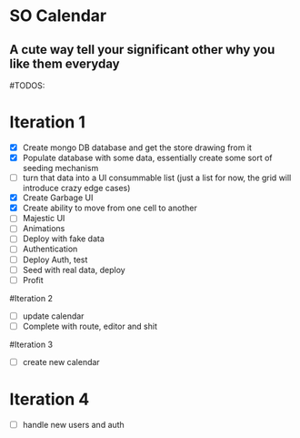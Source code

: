 # SO Calendar

## A cute way tell your significant other why you like them everyday

#TODOS:

# Iteration 1
- [x] Create mongo DB database and get the store drawing from it
- [x] Populate database with some data, essentially create some sort of seeding mechanism
- [ ] turn that data into a UI consummable list (just a list for now, the grid will introduce crazy edge cases)
- [x] Create Garbage UI
- [x] Create ability to move from one cell to another
- [ ] Majestic UI
- [ ] Animations
- [ ] Deploy with fake data
- [ ] Authentication
- [ ] Deploy Auth, test
- [ ] Seed with real data, deploy
- [ ] Profit

#Iteration 2
- [ ] update calendar
- [ ] Complete with route, editor and shit

#Iteration 3
- [ ] create new calendar

# Iteration 4
- [ ] handle new users and auth
